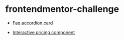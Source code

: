 # frontendmentor-challenge


- [Faq accordion card](https://verreauxblack.github.io/frontendmentor-challenge/2-Fqa-accordion-card/) 

- [Interactive pricing component](https://verreauxblack.github.io/frontendmentor-challenge/interactive-pricing-component/)

